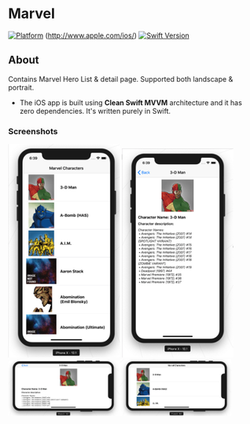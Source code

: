 # Marvel

[![Platform](https://img.shields.io/badge/platform-iOS-lightgrey.svg?style=flat)](http://www.apple.com/ios/) (http://www.apple.com/ios/) [![Swift Version](https://img.shields.io/badge/Swift-4.1-orange.svg)]() 

## About

Contains Marvel Hero List & detail page. Supported both landscape & portrait.

- The iOS app is built using **Clean Swift MVVM** architecture and it has zero dependencies. It's written purely in Swift.

### Screenshots

<img src="Screenshots/sc1.png" width="45%"></img> <img src="Screenshots/sc2.png" width="45%"></img><img src="Screenshots/sc3.png" width="45%"><img src="Screenshots/sc4.png" width="45%">
